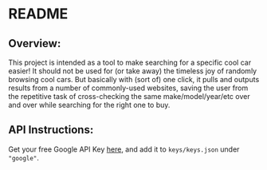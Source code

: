 # README

## Overview:

This project is intended as a tool to make searching for a specific cool car easier! It should not be used for (or take away) the timeless joy of randomly browsing cool cars. But basically with (sort of) one click, it pulls and outputs results from a number of commonly-used websites, saving the user from the repetitive task of cross-checking the same make/model/year/etc over and over while searching for the right one to buy.

## API Instructions:
Get your free Google API Key [here](https://developers.google.com/custom-search/v1/overview), and add it to `keys/keys.json` under `"google"`.